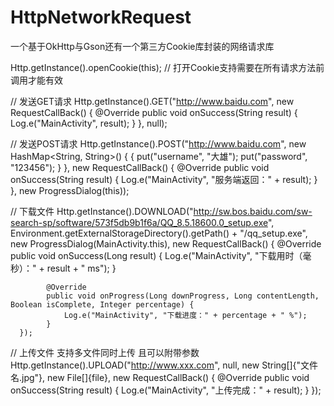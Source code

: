 # HttpNetworkRequest
一个基于OkHttp与Gson还有一个第三方Cookie库封装的网络请求库



Http.getInstance().openCookie(this);    // 打开Cookie支持需要在所有请求方法前调用才能有效
                
// 发送GET请求
Http.getInstance().GET("http://www.baidu.com", new RequestCallBack<String>() {
      @Override
      public void onSuccess(String result) {
          Log.e("MainActivity", result);
      }
  }, null);

// 发送POST请求
Http.getInstance().POST("http://www.baidu.com", new HashMap<String, String>() {
            {
                put("username", "大雄");
                put("password", "123456");
            }
        }, new RequestCallBack<String>() {
            @Override
            public void onSuccess(String result) {
                Log.e("MainActivity", "服务端返回：" + result);
            }
        }, new ProgressDialog(this));
                
// 下载文件
Http.getInstance().DOWNLOAD("http://sw.bos.baidu.com/sw-search-sp/software/573f5db9b1f6a/QQ_8.5.18600.0_setup.exe",
      Environment.getExternalStorageDirectory().getPath() + "/qq_setup.exe", new ProgressDialog(MainActivity.this),
      new RequestCallBack<Long>() {
            @Override
            public void onSuccess(Long result) {
                Log.e("MainActivity", "下载用时（毫秒）：" + result + " ms");
            }

            @Override
            public void onProgress(Long downProgress, Long contentLength, Boolean isComplete, Integer percentage) {
                Log.e("MainActivity", "下载进度：" + percentage + " %");
            }
      });
                        
// 上传文件 支持多文件同时上传 且可以附带参数
Http.getInstance().UPLOAD("http://www.xxx.com", null, new String[]{"文件名.jpg"}, new File[]{file}, new RequestCallBack<String>() {
           @Override
          public void onSuccess(String result) {
                Log.e("MainActivity", "上传完成：" + result);
         }
      });
